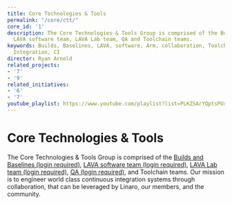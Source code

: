 ```yaml
---
title: Core Technologies & Tools
permalink: "/core/ctt/"
core_id: '1'
description: The Core Technologies & Tools Group is comprised of the Builds and Baselines,
  LAVA software team, LAVA Lab team, QA and Toolchain teams.
keywords: Builds, Baselines, LAVA, software, Arm, collaboration, Toolchain, Continuous
  Integration, CI
director: Ryan Arnold
related_projects:
- '7'
- '9'
related_initiatives:
- '6'
- '7'
youtube_playlist: https://www.youtube.com/playlist?list=PLKZSArYQptsPUr5SKVE9So5Y571DWSU4Y
---
```


# Core Technologies & Tools

The Core Technologies & Tools Group is comprised of the [Builds and Baselines (login required)](https://support.linaro.org/home), [LAVA software team (login required)](https://wiki.linaro.org/LAVA), [LAVA Lab team (login required)](https://wiki.linaro.org/LAVA/Team), [QA (login required)](https://wiki.linaro.org/Platform/QA), and Toolchain teams. Our mission is to engineer world class continuous integration systems through collaboration, that can be leveraged by Linaro, our members, and the community.
